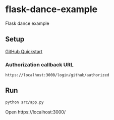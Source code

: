 # flask-dance-example
Flask dance example

## Setup

[GitHub Quickstart](https://flask-dance.readthedocs.io/en/v1.3.0/quickstarts/github.html)

### Authorization callback URL

```
https://localhost:3000/login/github/authorized
```

## Run

```bash
python src/app.py
```

Open https://localhost:3000/
